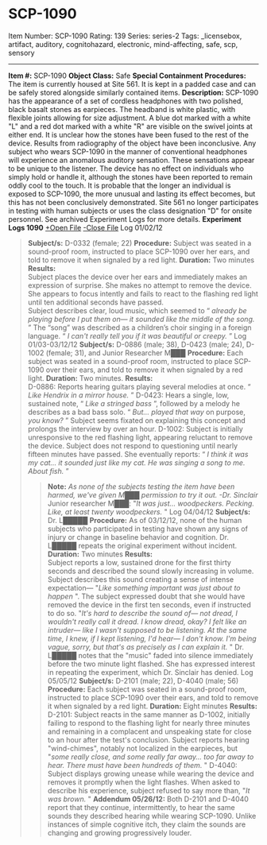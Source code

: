 # SCP-1090
Item Number: SCP-1090
Rating: 139
Series: series-2
Tags: _licensebox, artifact, auditory, cognitohazard, electronic, mind-affecting, safe, scp, sensory

---

**Item #:** SCP-1090
**Object Class:** Safe
**Special Containment Procedures:** The item is currently housed at Site 561. It is kept in a padded case and can be safely stored alongside similarly contained items.
**Description:** SCP-1090 has the appearance of a set of cordless headphones with two polished, black basalt stones as earpieces. The headband is white plastic, with flexible joints allowing for size adjustment. A blue dot marked with a white "L" and a red dot marked with a white "R" are visible on the swivel joints at either end.
It is unclear how the stones have been fused to the rest of the device. Results from radiography of the object have been inconclusive.
Any subject who wears SCP-1090 in the manner of conventional headphones will experience an anomalous auditory sensation. These sensations appear to be unique to the listener. The device has no effect on individuals who simply hold or handle it, although the stones have been reported to remain oddly cool to the touch.
It is probable that the longer an individual is exposed to SCP-1090, the more unusual and lasting its effect becomes, but this has not been conclusively demonstrated. Site 561 no longer participates in testing with human subjects or uses the class designation "D" for onsite personnel. See archived Experiment Logs for more details.
**Experiment Logs 1090**
[+Open File](javascript:;)
[-Close File](javascript:;)
Log 01/02/12
> **Subject/s:** D-0332 (female; 22)
> **Procedure:** Subject was seated in a sound-proof room, instructed to place SCP-1090 over her ears, and told to remove it when signaled by a red light.
> **Duration:** Two minutes
> **Results:**  
>  Subject places the device over her ears and immediately makes an expression of surprise. She makes no attempt to remove the device. She appears to focus intently and fails to react to the flashing red light until ten additional seconds have passed.  
>  Subject describes clear, loud music, which seemed to “ _already be playing before I put them on— it sounded like the middle of the song._ ” The “song” was described as a children’s choir singing in a foreign language. “ _I can't really tell you if it was beautiful or creepy._ ”
Log 01/03-03/12/12
> **Subject/s:** D-0886 (male; 38), D-0423 (male; 24), D-1002 (female; 31), and Junior Researcher M███
> **Procedure:** Each subject was seated in a sound-proof room, instructed to place SCP-1090 over their ears, and told to remove it when signaled by a red light.
> **Duration:** Two minutes.
> **Results:**  
>  D-0886: Reports hearing guitars playing several melodies at once. “ _Like Hendrix in a mirror house._ ”
> D-0423: Hears a single, low, sustained note, “ _Like a stringed bass_ ”, followed by a melody he describes as a bad bass solo. “ _But… played that way_ on purpose, _you know?_ ” Subject seems fixated on explaining this concept and prolongs the interview by over an hour.
> D-1002: Subject is initially unresponsive to the red flashing light, appearing reluctant to remove the device. Subject does not respond to questioning until nearly fifteen minutes have passed.
> She eventually reports: “ _I think it was my cat… it sounded just like my cat. He was singing a song to me. About fish._ ”
>> **Note:** _As none of the subjects testing the item have been harmed, we've given M███ permission to try it out. -Dr. Sinclair_
> Junior researcher M███: "_It was just… woodpeckers. Pecking. Like, at least twenty woodpeckers._ "
Log 04/04/12
> **Subject/s:** Dr. L█████
> **Procedure:** As of 03/12/12, none of the human subjects who participated in testing have shown any signs of injury or change in baseline behavior and cognition. Dr. L█████ repeats the original experiment without incident.
> **Duration:** Two minutes
> **Results:**  
>  Subject reports a low, sustained drone for the first thirty seconds and described the sound slowly increasing in volume. Subject describes this sound creating a sense of intense expectation— "_Like something important was just about to happen_ ". The subject expressed doubt that she would have removed the device in the first ten seconds, even if instructed to do so.
> "_It's hard to describe the sound of— not dread, I wouldn't really call it dread. I know dread, okay? I felt like an intruder— like I wasn't supposed to be listening. At the same time, I knew, if I kept listening, I'd hear— I don't know. I'm being vague, sorry, but that's as precisely as I can explain it._ "
> Dr. L█████ notes that the "music" faded into silence immediately before the two minute light flashed. She has expressed interest in repeating the experiment, which Dr. Sinclair has denied.
Log 05/05/12
> **Subject/s:** D-2101 (male; 22), D-4040 (male; 56)
> **Procedure:** Each subject was seated in a sound-proof room, instructed to place SCP-1090 over their ears, and told to remove it when signaled by a red light.
> **Duration:** Eight minutes
> **Results:**  
>  D-2101: Subject reacts in the same manner as D-1002, initially failing to respond to the flashing light for nearly three minutes and remaining in a complacent and unspeaking state for close to an hour after the test's conclusion. Subject reports hearing "wind-chimes", notably not localized in the earpieces, but "_some really close, and some really far away… too far away to hear. There must have been hundreds of them._ "
> D-4040: Subject displays growing unease while wearing the device and removes it promptly when the light flashes. When asked to describe his experience, subject refused to say more than, "_It was brown._ "
> **Addendum 05/26/12:** Both D-2101 and D-4040 report that they continue, intermittently, to hear the same sounds they described hearing while wearing SCP-1090. Unlike instances of simple cognitive itch, they claim the sounds are changing and growing progressively louder.